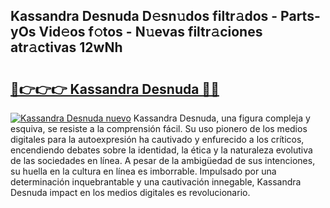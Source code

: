 ## Kassandra Desnuda D𝚎sn𝚞dos filtr𝚊dos - Parts-yOs Vid𝚎os f𝚘tos - N𝚞evas filtr𝚊ciones atr𝚊ctivas 12wNh

# <h2><a href="http://mbbmxgq.tromn.icu/?c=Kassandra+Desnuda">🔗👉👉👉 Kassandra Desnuda 🔗🔗</a></h2>

[![Kassandra Desnuda nuevo](https://i.imgur.com/pEAQMta.gif)](http://mbbmxgq.tromn.icu/?c=Kassandra+Desnuda)
Kassandra Desnuda, una figura compleja y esquiva, se resiste a la comprensión fácil. Su uso pionero de los medios digitales para la autoexpresión ha cautivado y enfurecido a los críticos, encendiendo debates sobre la identidad, la ética y la naturaleza evolutiva de las sociedades en línea. A pesar de la ambigüedad de sus intenciones, su huella en la cultura en línea es imborrable. Impulsado por una determinación inquebrantable y una cautivación innegable, Kassandra Desnuda impact en los medios digitales es revolucionario.
